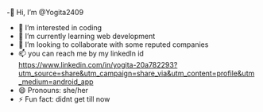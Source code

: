 -👋 Hi, I’m @Yogita2409
- 👀 I’m interested in coding  
- 🌱 I’m currently learning web development
- 💞️ I’m looking to collaborate with some reputed companies
- 📫 you can reach me by my linkedln id https://www.linkedin.com/in/yogita-20a782293?utm_source=share&utm_campaign=share_via&utm_content=profile&utm_medium=android_app
- 😄 Pronouns: she/her
- ⚡ Fun fact: didnt get till now 

<!---
Yogita2409/Yogita2409 is a ✨ special ✨ repository because its `README.md` (this file) appears on your GitHub profile.
You can click the Preview link to take a look at your changes.
--->
